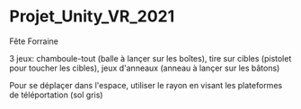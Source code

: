 # Projet_Unity_VR_2021

Fête Forraine


3 jeux: chamboule-tout (balle à lançer sur les boîtes), tire sur cibles (pistolet pour toucher les cibles), jeux d'anneaux (anneau à lançer sur les bâtons)


Pour se déplaçer dans l'espace, utiliser le rayon en visant les plateformes de téléportation (sol gris)
